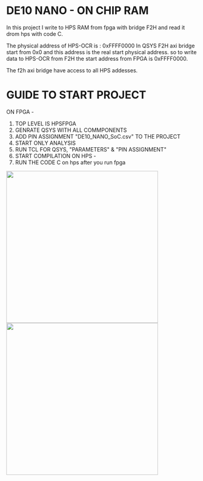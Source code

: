 # DE10 NANO - ON CHIP RAM 
In this project I write to HPS RAM from fpga with bridge F2H and read it drom hps with code C.

The physical address of HPS-OCR is : 0xFFFF0000
In QSYS F2H axi bridge start from 0x0 and this address is the real start physical address. so to write data to HPS-OCR from F2H the start address from FPGA is 0xFFFF0000.

The f2h axi bridge have access to all HPS addesses. 

# GUIDE TO START PROJECT 
ON FPGA - 
1. TOP LEVEL IS HPSFPGA
2. GENRATE QSYS WITH ALL COMMPONENTS
3. ADD PIN ASSIGNMENT "DE10_NANO_SoC.csv" TO THE PROJECT
4. START ONLY ANALYSIS
5. RUN TCL FOR QSYS, "PARAMETERS" & "PIN ASSIGNMENT"
6. START COMPILATION
ON HPS - 
1. RUN THE CODE C on hps after you run fpga


<img src="https://user-images.githubusercontent.com/34484321/158373176-0a760233-e156-4a1d-9d09-bef990c5f2b2.png" width="400" height="400" />
<img src="https://user-images.githubusercontent.com/34484321/158373560-95fe11d2-e1f6-43ae-a253-4991b91e2816.jpg" width="400" height="400" />
